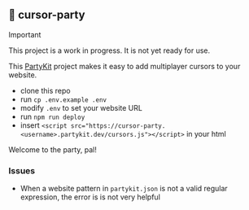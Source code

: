 ## 🎈 cursor-party

> [!IMPORTANT]  
> This project is a work in progress. It is not yet ready for use.

This [PartyKit](https://www.partykit.io) project makes it easy to add multiplayer cursors to your website.

- clone this repo
- run `cp .env.example .env`
- modify `.env` to set your website URL
- run `npm run deploy`
- insert `<script src="https://cursor-party.<username>.partykit.dev/cursors.js"></script>` in your html

Welcome to the party, pal!

### Issues

- When a website pattern in `partykit.json` is not a valid regular expression, the error is is not very helpful
